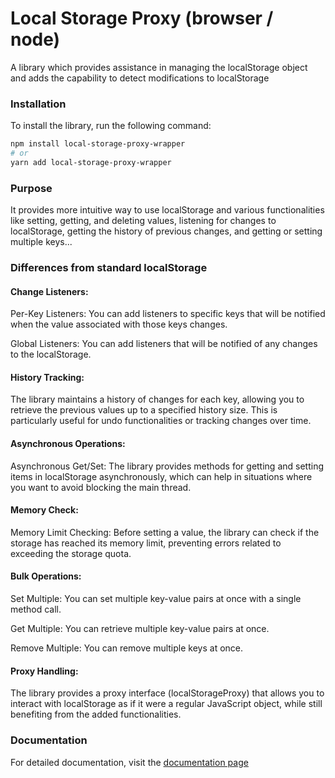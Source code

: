 # Local Storage Proxy (browser / node)

A library which provides assistance in managing the localStorage object and adds the capability to detect modifications to localStorage

### Installation

To install the library, run the following command:

```bash
npm install local-storage-proxy-wrapper
# or
yarn add local-storage-proxy-wrapper
```

### Purpose

It provides more intuitive way to use localStorage and various functionalities like setting, getting, and deleting values, listening for changes to localStorage, getting the history of previous changes, and getting or setting multiple keys...

### Differences from standard localStorage

#### Change Listeners:

Per-Key Listeners: You can add listeners to specific keys that will be notified when the value associated with those keys changes.

Global Listeners: You can add listeners that will be notified of any changes to the localStorage.

#### History Tracking:

The library maintains a history of changes for each key, allowing you to retrieve the previous values up to a specified history size. This is particularly useful for undo functionalities or tracking changes over time.

#### Asynchronous Operations:

Asynchronous Get/Set: The library provides methods for getting and setting items in localStorage asynchronously, which can help in situations where you want to avoid blocking the main thread.

#### Memory Check:

Memory Limit Checking: Before setting a value, the library can check if the storage has reached its memory limit, preventing errors related to exceeding the storage quota.

#### Bulk Operations:
Set Multiple: You can set multiple key-value pairs at once with a single method call.

Get Multiple: You can retrieve multiple key-value pairs at once.

Remove Multiple: You can remove multiple keys at once.

#### Proxy Handling:

The library provides a proxy interface (localStorageProxy) that allows you to interact with localStorage as if it were a regular JavaScript object, while still benefiting from the added functionalities.

### Documentation
For detailed documentation, visit the [documentation page](https://vkuprin.github.io/local-storage-proxy-wrapper/)

